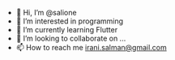 - 👋 Hi, I’m @salione
- 👀 I’m interested in programming
- 🌱 I’m currently learning Flutter
- 💞️ I’m looking to collaborate on ...
- 📫 How to reach me irani.salman@gmail.com

<!---
salione/salione is a ✨ special ✨ repository because its `README.md` (this file) appears on your GitHub profile.
You can click the Preview link to take a look at your changes.
--->
